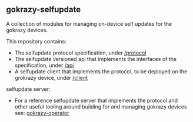 ## gokrazy-selfupdate

A collection of modules for managing on-device self updates for the gokrazy devices.

This repository contains:
- The selfupdate protocol specification, under [/protocol](./protocol)
- The selfupdate versioned api that implements the interfaces of the specification, under [/api](./api)
- A selfupdate client that implements the protocol, to be deployed on the grokrazy device, under [/client](./client)

selfupdate server:
- For a reference selfupdate server that implements the protocol and other useful tooling around building for and managing gokrazy devices see: [gokrazy-operator](https://github.com/damdo/gokrazy-operator)
